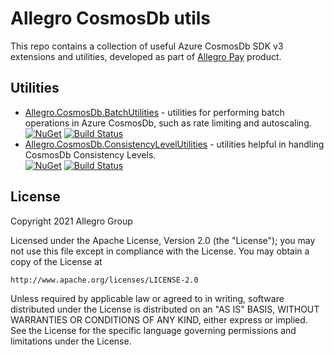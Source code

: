 # Allegro CosmosDb utils

This repo contains a collection of useful Azure CosmosDb SDK v3 extensions and utilities, developed as part of [Allegro Pay](https://allegropay.pl/) product.

## Utilities

- [Allegro.CosmosDb.BatchUtilities](src/Allegro.CosmosDb.BatchUtilities/README.md) - utilities for performing batch operations in Azure CosmosDb, such as rate limiting and autoscaling.  
  [![NuGet](https://img.shields.io/nuget/v/Allegro.CosmosDb.BatchUtilities.svg)](https://nuget.org/packages/Allegro.CosmosDb.BatchUtilities) [![Build Status](https://github.com/allegro/cosmosdb-utils/actions/workflows/Allegro.CosmosDb.BatchUtilities.ci.yml/badge.svg?branch=main)](https://github.com/allegro/cosmosdb-utils/actions/workflows/Allegro.CosmosDb.BatchUtilities.ci.yml?query=branch%3Amain)
- [Allegro.CosmosDb.ConsistencyLevelUtilities](src/Allegro.CosmosDb.ConsistencyLevelUtilities/README.md) - utilities helpful in handling CosmosDb Consistency Levels.  
  [![NuGet](https://img.shields.io/nuget/v/Allegro.CosmosDb.ConsistencyLevelUtilities.svg)](https://nuget.org/packages/Allegro.CosmosDb.ConsistencyLevelUtilities) [![Build Status](https://github.com/allegro/cosmosdb-utils/actions/workflows/Allegro.CosmosDb.ConsistencyLevelUtilities.ci.yml/badge.svg?branch=main)](https://github.com/allegro/cosmosdb-utils/actions/workflows/Allegro.CosmosDb.ConsistencyLevelUtilities.ci.yml?query=branch%3Amain)

## License

Copyright 2021 Allegro Group

Licensed under the Apache License, Version 2.0 (the "License");
you may not use this file except in compliance with the License.
You may obtain a copy of the License at

    http://www.apache.org/licenses/LICENSE-2.0

Unless required by applicable law or agreed to in writing, software
distributed under the License is distributed on an "AS IS" BASIS,
WITHOUT WARRANTIES OR CONDITIONS OF ANY KIND, either express or implied.
See the License for the specific language governing permissions and
limitations under the License.